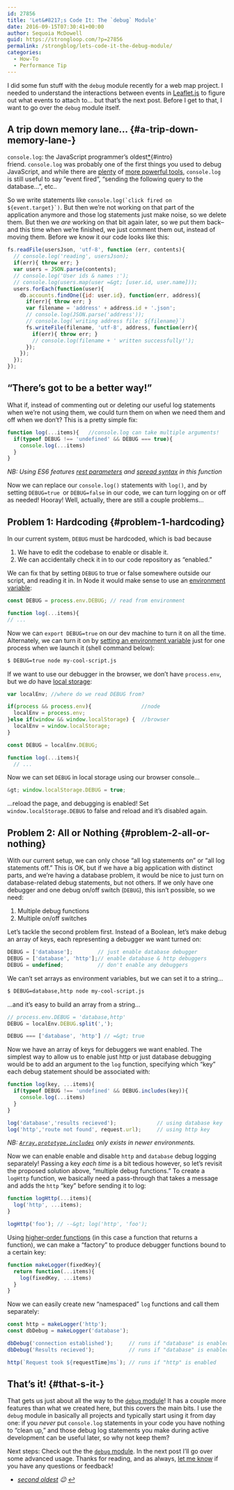 ```yaml
---
id: 27856
title: 'Let&#8217;s Code It: The `debug` Module'
date: 2016-09-15T07:30:41+00:00
author: Sequoia McDowell
guid: https://strongloop.com/?p=27856
permalink: /strongblog/lets-code-it-the-debug-module/
categories:
  - How-To
  - Performance Tip
---
```

I did some fun stuff with the `debug` module recently for a web map project. I needed to understand the interactions between events in [Leaflet.js](http://leafletjs.com/) to figure out what events to attach to&#8230; but that&#8217;s the next post. Before I get to that, I want to go over the `debug` module itself.<!--more-->

## A trip down memory lane&#8230; {#a-trip-down-memory-lane-}

`console.log`: the JavaScript programmer&#8217;s oldest[*](#window-dot-alert){#intro} friend. `console.log` was probably one of the first things you used to debug JavaScript, and while there are [plenty](https://code.visualstudio.com/docs/runtimes/nodejs#_debugging-your-express-application) of [more powerful tools](https://developer.mozilla.org/en-US/docs/Tools/Debugger), `console.log` is still useful to say &#8220;event fired&#8221;, &#8220;sending the following query to the database&#8230;&#8221;, etc..

So we write statements like ``console.log(`click fired on ${event.target}`)``. But then we&#8217;re not working on that part of the application anymore and those log statements just make noise, so we delete them. But then we _are_ working on that bit again later, so we put them back&#8211; and this time when we&#8217;re finished, we just comment them out, instead of moving them. Before we know it our code looks like this:

```js
fs.readFile(usersJson, 'utf-8', function (err, contents){
  // console.log('reading', usersJson);
  if(err){ throw err; }
  var users = JSON.parse(contents);
  // console.log('User ids & names :');
  // console.log(users.map(user =&gt; [user.id, user.name]));
  users.forEach(function(user){
    db.accounts.findOne({id: user.id}, function(err, address){
      if(err){ throw err; }
      var filename = 'address' + address.id + '.json';
      // console.log(JSON.parse('address'));
      // console.log(`writing address file: ${filename}`)
      fs.writeFile(filename, 'utf-8', address, function(err){
        if(err){ throw err; }
        // console.log(filename + ' written successfully!');
      });
    });
  });
});
```

## &#8220;There&#8217;s got to be a better way!&#8221;

What if, instead of commenting out or deleting our useful log statements when we&#8217;re not using them, we could turn them on when we need them and off when we don&#8217;t? This is a pretty simple fix:

```js
function log(...items){   //console.log can take multiple arguments!
  if(typeof DEBUG !== 'undefined' && DEBUG === true){
    console.log(...items)
  }
}
```

_NB: Using ES6 features [rest parameters](https://developer.mozilla.org/en-US/docs/Web/JavaScript/Reference/Functions/rest_parameters) and [spread syntax](https://developer.mozilla.org/en-US/docs/Web/JavaScript/Reference/Operators/Spread_operator) in this function_

Now we can replace our `console.log()` statements with `log()`, and by setting `DEBUG=true `or `DEBUG=false` in our code, we can turn logging on or off as needed! Hooray! Well, actually, there are still a couple problems&#8230;

## Problem 1: Hardcoding {#problem-1-hardcoding}

In our current system, `DEBUG` must be hardcoded, which is bad because

  1. We have to edit the codebase to enable or disable it.
  2. We can accidentally check it in to our code repository as &#8220;enabled.&#8221;

We can fix that by setting `DEBUG` to true or false somewhere outside our script, and reading it in. In Node it would make sense to use an [environment variable](https://nodejs.org/api/process.html#process_process_env):

```js
const DEBUG = process.env.DEBUG; // read from environment

function log(...items){
// ...
```

Now we can `export DEBUG=true` on our dev machine to turn it on all the time. Alternately, we can turn it on by [setting an environment variable](http://manpages.ubuntu.com/manpages/precise/en/man1/bash.1.html#contenttoc22) just for one process when we launch it (shell command below):

```sh
$ DEBUG=true node my-cool-script.js
```

If we want to use our debugger in the browser, we don&#8217;t have `process.env`, but we _do_ have [local storage](https://developer.mozilla.org/en-US/docs/Web/API/Storage/LocalStorage):

```js
var localEnv; //where do we read DEBUG from?

if(process && process.env){                //node
  localEnv = process.env;
}else if(window && window.localStorage) {  //browser
  localEnv = window.localStorage;
}

const DEBUG = localEnv.DEBUG;

function log(...items){
  // ...
```

Now we can set `DEBUG` in local storage using our browser console&#8230;

```js
&gt; window.localStorage.DEBUG = true;
```

&#8230;reload the page, and debugging is enabled! Set `window.localStorage.DEBUG` to false and reload and it&#8217;s disabled again.

## Problem 2: All or Nothing {#problem-2-all-or-nothing}

With our current setup, we can only chose &#8220;all log statements on&#8221; or &#8220;all log statements off.&#8221; This is OK, but if we have a big application with distinct parts, and we&#8217;re having a database problem, it would be nice to just turn on database-related debug statements, but not others. If we only have one debugger and one debug on/off switch (`DEBUG`), this isn&#8217;t possible, so we need:

  1. Multiple debug functions
  2. Multiple on/off switches

Let&#8217;s tackle the second problem first. Instead of a Boolean, let&#8217;s make debug an array of keys, each representing a debugger we want turned on:

```js
DEBUG = ['database'];        // just enable database debugger
DEBUG = ['database', 'http'];// enable database & http debuggers
DEBUG = undefined;           // don't enable any debuggers
```

We can&#8217;t set arrays as environment variables, but we can set it to a string&#8230;

```sh
$ DEBUG=database,http node my-cool-script.js
```

&#8230;and it&#8217;s easy to build an array from a string&#8230;

```js
// process.env.DEBUG = 'database,http'
DEBUG = localEnv.DEBUG.split(',');

DEBUG === ['database', 'http'] // =&gt; true
```

Now we have an array of keys for debuggers we want enabled. The simplest way to allow us to enable just http or just database debugging would be to add an argument to the `log` function, specifying which &#8220;key&#8221; each debug statement should be associated with:

```js
function log(key, ...items){
  if(typeof DEBUG !== 'undefined' && DEBUG.includes(key)){ 
    console.log(...items)
  }
}

log('database','results recieved');             // using database key
log('http','route not found', request.url);     // using http key
```

_NB: [`Array.prototype.includes`](http://kangax.github.io/compat-table/es2016plus/#test-Array.prototype.includes_Array.prototype.includes) only exists in newer environments._

Now we can enable enable and disable `http` and `database` debug logging separately! Passing a key _each time_ is a bit tedious however, so let&#8217;s revisit the proposed solution above, &#8220;multiple debug functions.&#8221; To create a `logHttp` function, we basically need a pass-through that takes a message and adds the `http` &#8220;key&#8221; before sending it to log:

```js
function logHttp(...items){
  log('http', ...items);
}

logHttp('foo'); // --&gt; log('http', 'foo');
```

Using [higher-order functions](https://strongloop.com/strongblog/higher-order-functions-in-es6easy-as-a-b-c/) (in this case a function that returns a function), we can make a &#8220;factory&#8221; to produce debugger functions bound to a certain key:

```js
function makeLogger(fixedKey){
  return function(...items){
    log(fixedKey, ...items)
  }
}
```

Now we can easily create new &#8220;namespaced&#8221; `log` functions and call them separately:

```js
const http = makeLogger('http');
const dbDebug = makeLogger('database');

dbDebug('connection established');     // runs if "database" is enabled
dbDebug('Results recieved');           // runs if "database" is enabled

http(`Request took ${requestTime}ms`); // runs if "http" is enabled
```

## That&#8217;s it! {#that-s-it-}

That gets us just about all the way to the [`debug` module](https://github.com/visionmedia/debug)! It has a couple more features than what we created here, but this covers the main bits. I use the `debug` module in basically all projects and typically start using it from day one: if you _never_ put `console.log` statements in your code you have nothing to &#8220;clean up,&#8221; and those debug log statements you make during active development can be useful later, so why not keep them?

Next steps: Check out the the [`debug` module](https://github.com/visionmedia/debug). In the next post I&#8217;ll go over some advanced usage. Thanks for reading, and as always, [let me know](https://twitter.com/_sequoia) if you have any questions or feedback!

* <em id="window-dot-alert"><a href="https://developer.mozilla.org/en-US/docs/Web/API/Window/alert">second oldest</a> 😉 <a href="#intro">↩</a></em>